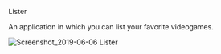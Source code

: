 Lister

An application in which you can list your favorite videogames.

![Screenshot_2019-06-06 Lister](https://user-images.githubusercontent.com/46603674/59007935-a61af580-87f6-11e9-9221-c24228420fa2.png)
